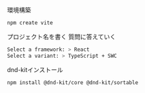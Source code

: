 環境構築
```bash
npm create vite
```
プロジェクト名を書く
質問に答えていく
```bash
Select a framework: > React
Select a variant: > TypeScript + SWC

```
dnd-kitインストール
```bash
npm install @dnd-kit/core @dnd-kit/sortable
```